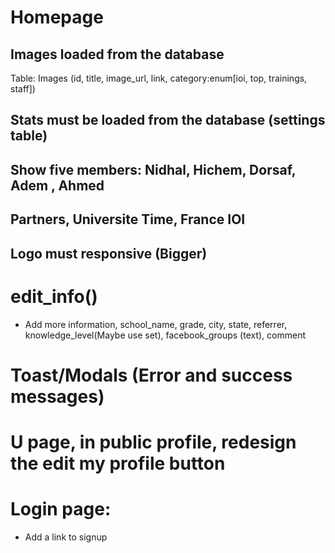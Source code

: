 # Homepage 
## Images loaded from the database
Table:
Images (id, title, image_url, link, category:enum[ioi, top, trainings, staff])

## Stats must be loaded from the database (settings table)

## Show five members: Nidhal, Hichem, Dorsaf, Adem , Ahmed

## Partners, Universite Time, France IOI

## Logo must responsive (Bigger)


# edit_info()
- Add more information, school_name, grade, city, state, referrer, knowledge_level(Maybe use set), facebook_groups (text), comment


# Toast/Modals (Error and success messages)

# U page, in public profile, redesign the edit my profile button


# Login page:
- Add a link to signup 
